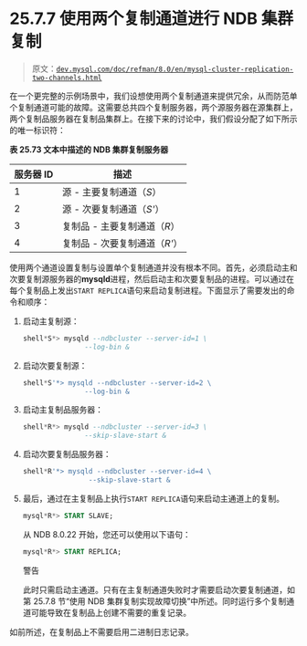 # 25.7.7 使用两个复制通道进行 NDB 集群复制

> 原文：[`dev.mysql.com/doc/refman/8.0/en/mysql-cluster-replication-two-channels.html`](https://dev.mysql.com/doc/refman/8.0/en/mysql-cluster-replication-two-channels.html)

在一个更完整的示例场景中，我们设想使用两个复制通道来提供冗余，从而防范单个复制通道可能的故障。这需要总共四个复制服务器，两个源服务器在源集群上，两个复制品服务器在复制品集群上。在接下来的讨论中，我们假设分配了如下所示的唯一标识符：

**表 25.73 文本中描述的 NDB 集群复制服务器**

| 服务器 ID | 描述 |
| --- | --- |
| 1 | 源 - 主要复制通道（*S*） |
| 2 | 源 - 次要复制通道（*S'*） |
| 3 | 复制品 - 主要复制通道（*R*） |
| 4 | 复制品 - 次要复制通道（*R'*） |

使用两个通道设置复制与设置单个复制通道并没有根本不同。首先，必须启动主和次要复制源服务器的**mysqld**进程，然后启动主和次要复制品的进程。可以通过在每个复制品上发出`START REPLICA`语句来启动复制进程。下面显示了需要发出的命令和顺序：

1.  启动主复制源：

    ```sql
    shell*S*> mysqld --ndbcluster --server-id=1 \
                   --log-bin &
    ```

1.  启动次要复制源：

    ```sql
    shell*S'*> mysqld --ndbcluster --server-id=2 \
                   --log-bin &
    ```

1.  启动主复制品服务器：

    ```sql
    shell*R*> mysqld --ndbcluster --server-id=3 \
                   --skip-slave-start &
    ```

1.  启动次要复制品服务器：

    ```sql
    shell*R'*> mysqld --ndbcluster --server-id=4 \
                    --skip-slave-start &
    ```

1.  最后，通过在主复制品上执行`START REPLICA`语句来启动主通道上的复制。

    ```sql
    mysql*R*> START SLAVE;
    ```

    从 NDB 8.0.22 开始，您还可以使用以下语句：

    ```sql
    mysql*R*> START REPLICA;
    ```

    警告

    此时只需启动主通道。只有在主复制通道失败时才需要启动次要复制通道，如第 25.7.8 节“使用 NDB 集群复制实现故障切换”中所述。同时运行多个复制通道可能导致在复制品上创建不需要的重复记录。

如前所述，在复制品上不需要启用二进制日志记录。
